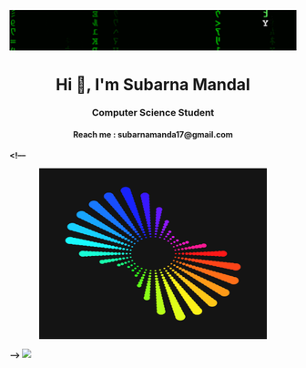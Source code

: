 ![](Matrix_Digital_rain_banner.gif)

<h1 align="center">Hi 👋, I'm Subarna Mandal</h1>
<h3 align="center">Computer Science Student</h3>
<h4 align="center">Reach me : subarnamanda17@gmail.com<h4/>

<!–– 
<p align="center">
    <img alt="Coding" width="400" height="300" src="aaa.gif">
  </p>
-->

<a href="https://visitcount.itsvg.in">
  <img src="https://visitcount.itsvg.in/api?id=Subarna-Mandal&label=Profile%20Views&color=10&icon=5&pretty=true" />
</a>
